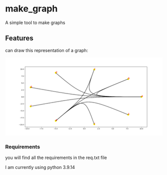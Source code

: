 # make_graph

A simple tool to make graphs

## Features 

can draw this representation of a graph:

![circular graph](/img/Figure_1.png "Circular graph")

### Requirements

you will find all the requirements in the req.txt file

I am currently using python 3.9.14